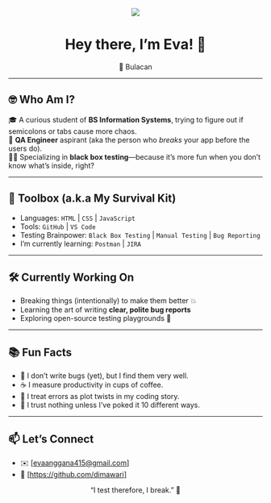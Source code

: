 <p align="center">
  <img src="https://readme-typing-svg.demolab.com?font=Fira+Code&pause=1000&color=00BFFF&center=true&vCenter=true&width=435&lines=Testing+Enthusiast;QA-in-Training;Breaking+for+the+Better" />
</p>


<h1 align="center">Hey there, I’m Eva! 👋</h1>
<p align="center">📍 Bulacan </p>

---

## 🤓 Who Am I?

🎓 A curious student of **BS Information Systems**, trying to figure out if semicolons or tabs cause more chaos.  
🧪 **QA Engineer** aspirant (aka the person who *breaks* your app before the users do).  
🕵️‍♀️ Specializing in **black box testing**—because it’s more fun when you don’t know what’s inside, right?

---

## 🧰 Toolbox (a.k.a My Survival Kit)

- Languages: `HTML` | `CSS` | `JavaScript`  
- Tools: `GitHub` | `VS Code`   
- Testing Brainpower: `Black Box Testing` | `Manual Testing` | `Bug Reporting`
- I’m currently learning: `Postman` | `JIRA`

---

## 🛠️ Currently Working On

- Breaking things (intentionally) to make them better 💥  
- Learning the art of writing **clear, polite bug reports**  
- Exploring open-source testing playgrounds 🧩

---

## 📚 Fun Facts

- 🐛 I don’t write bugs (yet), but I find them very well.
- ☕ I measure productivity in cups of coffee.
- 🧠 I treat errors as plot twists in my coding story.
- 🧷 I trust nothing unless I’ve poked it 10 different ways.
  
---

## 📫 Let’s Connect

- ✉️ [evaanggana415@gmail.com]  
- 🐙 [https://github.com/dimawari]


<p align="center">“I test therefore, I break.” 🚀</p>
